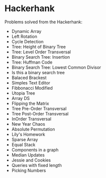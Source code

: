 # Hackerhank

Problems solved from the Hackerhank:

- Dynamic Array
- Left Rotation
- Cycle Detection
- Tree: Height of Binary Tree
- Tree: Level Order Transversal
- Binary Search Tree: Insertion
- Tree: Huffman Code
- Binary Search Tree: Lowest Common Divisor
- Is this a binary search tree
- Balaced Brackest
- Simples Text Editor
- Fibbonacci Modified
- Utopia Tree
- Array DS
- Flipping the Matrix
- Tree Pre-Order Transversal
- Tree Post-Order Transversal
- InOrder Transversal
- New Year Chaos
- Absolute Permutation
- Lily's Homework
- Sparse Array
- Equal Stack
- Components in a graph
- Median Updates
- Jessie and Cookies
- Queries with fixed length
- Picking Numbers
